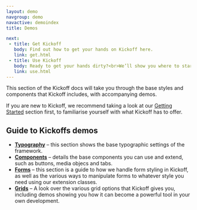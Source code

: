 ```yaml
---
layout: demo
navgroup: demo
navactive: demoindex
title: Demos

next:
 - title: Get Kickoff
   body: Find out how to get your hands on Kickoff here.
   link: get.html
 - title: Use Kickoff
   body: Ready to get your hands dirty?<br>We’ll show you where to start.
   link: use.html
---
```


This section of the Kickoff docs will take you through the base styles and components that Kickoff includes, with accompanying demos.

If you are new to Kickoff, we recommend taking a look at our [Getting Started](/kickoff/learn/) section first, to familiarise yourself with what Kickoff has to offer.

## Guide to Kickoffs demos

- **[Typography](kickoff/demos/typography.html)** – this section shows the base typographic settings of the framework.
- **[Components](kickoff/demos/components.html)** – details the base components you can use and extend, such as buttons, media objecs and tabs.
- **[Forms](kickoff/demos/forms.html)** – this section is a guide to how we handle form styling in Kickoff, as well as the various ways to manipulate forms to whatever style you need using our extension classes.
- **[Grids](kickoff/demos/grids.html)** – A look over the various grid options that Kickoff gives you, including demos showing you how it can become a powerful tool in your own development.
